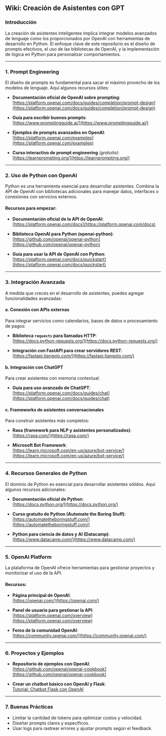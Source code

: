 ## **Wiki: Creación de Asistentes con GPT**

### **Introducción**
La creación de asistentes inteligentes implica integrar modelos avanzados de lenguaje como los proporcionados por OpenAI con herramientas de desarrollo en Python. El enfoque clave de este repositorio es el diseño de prompts efectivos, el uso de las bibliotecas de OpenAI, y la implementación de lógica en Python para personalizar comportamientos.

---

### **1. Prompt Engineering**
El diseño de prompts es fundamental para sacar el máximo provecho de los modelos de lenguaje. Aquí algunos recursos útiles:

- **Documentación oficial de OpenAI sobre prompting**:  
  [https://platform.openai.com/docs/guides/completion/prompt-design](https://platform.openai.com/docs/guides/completion/prompt-design)

- **Guía para escribir buenos prompts**:  
  [https://www.promptingguide.ai/](https://www.promptingguide.ai/)

- **Ejemplos de prompts avanzados en OpenAI**:  
  [https://platform.openai.com/examples](https://platform.openai.com/examples)

- **Curso interactivo de prompt engineering** *(gratuito)*:  
  [https://learnprompting.org/](https://learnprompting.org/)

---

### **2. Uso de Python con OpenAI**
Python es una herramienta esencial para desarrollar asistentes. Combina la API de OpenAI con bibliotecas adicionales para manejar datos, interfaces o conexiones con servicios externos.

#### Recursos para empezar:
- **Documentación oficial de la API de OpenAI**:  
  [https://platform.openai.com/docs](https://platform.openai.com/docs)

- **Biblioteca OpenAI para Python (openai-python)**:  
  [https://github.com/openai/openai-python](https://github.com/openai/openai-python)

- **Guía para usar la API de OpenAI con Python**:  
  [https://platform.openai.com/docs/quickstart](https://platform.openai.com/docs/quickstart)

---

### **3. Integración Avanzada**
A medida que creces en el desarrollo de asistentes, puedes agregar funcionalidades avanzadas:

#### **a. Conexión con APIs externas**
Para integrar servicios como calendarios, bases de datos o procesamiento de pagos:
- **Biblioteca `requests` para llamadas HTTP**:  
  [https://docs.python-requests.org/](https://docs.python-requests.org/)

- **Integración con FastAPI para crear servidores REST**:  
  [https://fastapi.tiangolo.com/](https://fastapi.tiangolo.com/)

#### **b. Integración con ChatGPT**
Para crear asistentes con memoria contextual:
- **Guía para uso avanzado de ChatGPT**:  
  [https://platform.openai.com/docs/guides/chat](https://platform.openai.com/docs/guides/chat)

#### **c. Frameworks de asistentes conversacionales**
Para construir asistentes más completos:
- **Rasa (framework para NLP y asistentes personalizados)**:  
  [https://rasa.com/](https://rasa.com/)

- **Microsoft Bot Framework**:  
  [https://learn.microsoft.com/en-us/azure/bot-service/](https://learn.microsoft.com/en-us/azure/bot-service/)

---

### **4. Recursos Generales de Python**
El dominio de Python es esencial para desarrollar asistentes sólidos. Aquí algunos recursos adicionales:

- **Documentación oficial de Python**:  
  [https://docs.python.org/](https://docs.python.org/)

- **Curso gratuito de Python (Automate the Boring Stuff)**:  
  [https://automatetheboringstuff.com/](https://automatetheboringstuff.com/)

- **Python para ciencia de datos y AI (Datacamp)**:  
  [https://www.datacamp.com/](https://www.datacamp.com/)

---

### **5. OpenAI Platform**
La plataforma de OpenAI ofrece herramientas para gestionar proyectos y monitorizar el uso de la API.

#### Recursos:
- **Página principal de OpenAI**:  
  [https://openai.com/](https://openai.com/)

- **Panel de usuario para gestionar la API**:  
  [https://platform.openai.com/overview](https://platform.openai.com/overview)

- **Foros de la comunidad OpenAI**:  
  [https://community.openai.com/](https://community.openai.com/)

---

### **6. Proyectos y Ejemplos**
- **Repositorio de ejemplos con OpenAI**:  
  [https://github.com/openai/openai-cookbook](https://github.com/openai/openai-cookbook)

- **Crear un chatbot básico con OpenAI y Flask**:  
  [Tutorial: Chatbot Flask con OpenAI](https://medium.com/codingthesmartway-com-blog/building-a-chatbot-using-flask-and-openai-api-94cfa2b78e17)

---

### **7. Buenas Prácticas**
- Limitar la cantidad de tokens para optimizar costos y velocidad.
- Diseñar prompts claros y específicos.
- Usar logs para rastrear errores y ajustar prompts según el feedback.
